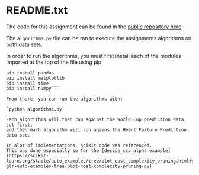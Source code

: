 # README.txt

The code for this assignment can be found in the [public repository here](https://github.com/syneva-runyan/supervised-learning-)

The `algorithms.py` file can be ran to execute the assignments algorithms on both data sets.

In order to run the algorithms, you must first install each of the modules imported at the top of the file using pip

```pip install sklearn
pip install pandas
pip install matplotlib
pip install time
pip install numpy```

From there, you can run the algorithms with:

`python algorithms.py`

Each algorithms will then run against the World Cup prediction data set first,
and then each algorithm will run agains the Heart Failure Prediction data set.

In alot of implementations, scikit code was referenced. 
This was done especially so for the [decide_ccp_alpha example](https://scikit-learn.org/stable/auto_examples/tree/plot_cost_complexity_pruning.html#sphx-glr-auto-examples-tree-plot-cost-complexity-pruning-py)